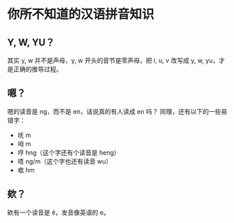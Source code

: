 # 你所不知道的汉语拼音知识

## Y, W, YU？

其实 y, w 并不是声母，y, w 开头的音节是零声母，把 i, u, v 改写成 y, w, yu，才是正确的推导过程。

## 嗯？

嗯的读音是 ng，而不是 en，话说真的有人读成 en 吗？
同理，还有以下的一些易错字：
* 呒 m
* 呣 m
* 哼 hng（这个字还有个读音是 heng）
* 唔 ng/m（这个字也还有读音 wu）
* 噷 hm

## 欸？
欸有一个读音是 ê，发音像英语的 e。
